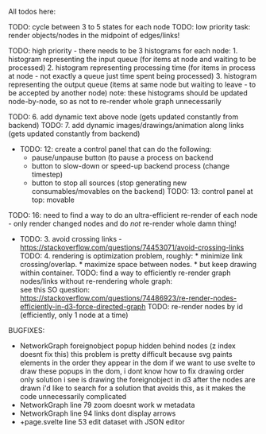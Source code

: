 All todos here:

TODO: cycle between 3 to 5 states for each node
TODO: low priority task: render objects/nodes in the midpoint of edges/links!

TODO: high priority - there needs to be 3 histograms for each node:
    1. histogram representing the input queue  (for items at node and waiting to be processed)
    2. histogram representing processing time (for items in process at node - not exactly a queue just time spent being processed)
    3. histogram representing the output queue (items at same node but waiting to leave - to be accepted by another node)
    note: these histograms should be updated node-by-node, so as not to re-render whole graph unnecessarily

<!-- DONT NEED? * TODO: 1. scale drawing to 90% of viewport (vertically and horizontally)
DONT NEED TODO: 4. allow for triangle or rectangular shapes in nodes
DONT KNOW TODO: 8. change forces so the more force between nodes given more degrees of separation/freedom

DONE TODO: 2. add permanent labels to nodes
DONE TODO: 3. add permanent icons to nodes (any image url is fine for now)
DONE ** TODO: 10: on-click node -> show histogram
DONE ** TODO: 11: code histogram into metadata toggle
DONE ** TODO: 5. add on-hover text (show metadata when hovering over)
DONE TODO: 9. allow user to toggle on/off nodes self-separating - default is on - if it's off: then user can drag nodes wherever they want 
DONE ** TODO: 11: on-hover over link -> show histogram
DONE TODO:make initial separating force a little stronger, so that nodes are further apart (more spaced out).
DONE * TODO: 15: nodes will "float" outside of viewport, after turning physics on/off -->

TODO: 6. add dynamic text above node (gets updated constantly from backend)
TODO: 7. add dynamic images/drawings/animation along links (gets updated constantly from backend)
* TODO: 12: create a control panel that can do the following:
   <!-- * button to toggle physics on/off for the graph -->
   * pause/unpause button (to pause a process on backend
   * button to slow-down or speed-up backend process (change timestep)
   * button to stop all sources (stop generating new consumables/movables on the backend)
TODO: 13: control panel at top: movable
<!-- TODO: 14: create generic JSON editor panel - show JSON blob and allow user to edit and save it (there should be ready-made solutions for this) -->
TODO: 16: need to find a way to do an ultra-efficient re-render of each node -
          only render changed nodes and do *not* re-render whole damn thing!
<!-- TODO: 17: fix viewport too tall(no scrolling !) -->

<!-- TODO:2. on/in initial render, avoid crossing lines/edges -->
* TODO: 3. avoid crossing links - https://stackoverflow.com/questions/74453071/avoid-crossing-links
TODO: 4. rendering is optimization problem, roughly:
      * minimize link crossing/overlap.
      * maximize space between nodes.
      * but keep drawing within container.
TODO: find a way to efficiently re-render graph nodes/links without re-rendering whole graph:  
      see this SO question: https://stackoverflow.com/questions/74486923/re-render-nodes-efficiently-in-d3-force-directed-graph
   TODO: re-render nodes by id (efficiently, only 1 node at a time)

<!-- evan todos -->

BUGFIXES:
* NetworkGraph foreignobject popup hidden behind nodes (z index doesnt fix this)
    this problem is pretty difficult because svg paints elements in the order they appear in the dom
    if we want to use svelte to draw these popups in the dom, i dont know how to fix drawing order
    only solution i see is drawing the foreignobject in d3 after the nodes are drawn
    i'd like to search for a solution that avoids this, as it makes the code unnecessarily complicated
* NetworkGraph line 79 zoom doesnt work w metadata
* NetworkGraph line 94 links dont display arrows
* +page.svelte line 53 edit dataset with JSON editor